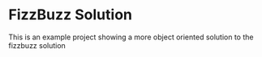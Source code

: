 # FizzBuzz Solution

This is an example project showing a more object oriented solution to the fizzbuzz solution